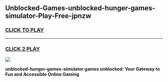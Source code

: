 
## Unblocked-Games-unblocked-hunger-games-simulator-Play-Free-jpnzw
<h3>
<a href="https://premium76.site?title=unblocked-hunger-games-simulator&ref=09A">CLICK TO PLAY</a></h3>
<hr>

<h3>
<a href="https://premium76.site?title=unblocked-hunger-games-simulator&ref=09A">CLICK 2 PLAY</a>
  
</h3>

<a href="https://premium76.site?title=unblocked-hunger-games-simulator&ref=09A"><img src="https://clearcache.store/games.png"></a>


**unblocked-hunger-games-simulator games unblocked: Your Gateway to Fun and Accessible Online Gaming**
